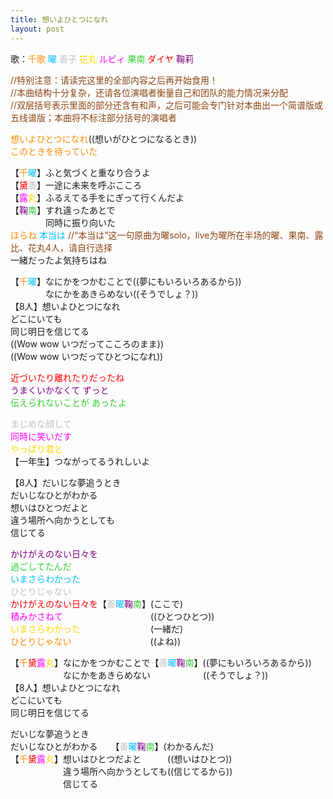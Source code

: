 ```yaml
---
title: 想いよひとつになれ
layout: post
---
```

歌：<font color="darkorange">千歌</font> <font color="deepskyblue">曜</font> <font color="silver">善子</font> <font color="gold">花丸</font> <font color="magenta">ルビィ</font> <font color="limegreen">果南</font> <font color="red">ダイヤ</font> <font color="purple">鞠莉</font>


<p><font color="saddlebrown">//特别注意：请读完这里的全部内容之后再开始食用！<br />
//本曲结构十分复杂，还请各位演唱者衡量自己和团队的能力情况来分配<br />
//双层括号表示里面的部分还含有和声，之后可能会专门针对本曲出一个简谱版或五线谱版；本曲将不标注部分括号的演唱者</font></p>

<p><font color="darkorange">想いよひとつになれ</font>((想いがひとつになるとき))<br />
<font color="darkorange">このときを待っていた</font></p>

<p>【<font color="darkorange">千</font><font color="deepskyblue">曜</font>】ふと気づくと重なり合うよ<br />
【<font color="red">黛</font><font color="silver">善</font>】一途に未来を呼ぶこころ<br />
【<font color="magenta">露</font><font color="gold">丸</font>】ふるえてる手をにぎって行くんだよ<br />
【<font color="purple">鞠</font><font color="limegreen">南</font>】すれ違ったあとで<br />
　　　　同時に振り向いた<br />
<font color="darkorange">ほらね</font> <font color="deepskyblue">本当は</font> <font color="saddlebrown">//“本当は”这一句原曲为曜solo，live为曜所在半场的曜、果南、露比、花丸4人，请自行选择</font><br />
一緒だったよ気持ちはね</p>

<p>【<font color="darkorange">千</font><font color="deepskyblue">曜</font>】なにかをつかむことで((夢にもいろいろあるから))<br />
　　　　なにかをあきらめない((そうでしょ？))<br />
【8人】想いよひとつになれ<br />
どこにいても<br />
同じ明日を信じてる<br />
((Wow wow いつだってこころのまま))<br />
((Wow wow いつだってひとつになれ))</p>

<p><font color="red">近づいたり離れたりだったね</font><br />
<font color="purple">うまくいかなくて ずっと</font><br />
<font color="limegreen">伝えられないことが あったよ</font></p>

<p><font color="silver">まじめな顔して</font><br />
<font color="magenta">同時に笑いだす</font><br />
<font color="gold">やっぱり君と</font><br />
【一年生】つながってるうれしいよ</p>

<p>【8人】だいじな夢追うとき<br />
だいじなひとがわかる<br />
想いはひとつだよと<br />
違う場所へ向かうとしても<br />
信じてる</p>

<p><font color="purple">かけがえのない日々を</font><br />
<font color="limegreen">過ごしてたんだ</font><br />
<font color="deepskyblue">いまさらわかった</font><br />
<font color="silver">ひとりじゃない</font><br />
<font color="red">かけがえのない日々を</font>【<font color="silver">善</font><font color="deepskyblue">曜</font><font color="purple">鞠</font><font color="limegreen">南</font>】(ここで)<br />
<font color="magenta">積みかさねて</font>　　　　　　　　　　((ひとつひとつ))<br />
<font color="gold">いまさらわかった</font>　　　　　　　　(一緒だ)<br />
<font color="darkorange">ひとりじゃない</font>　　　　　　　　　((よね))</p>

<p>【<font color="darkorange">千</font><font color="red">黛</font><font color="magenta">露</font><font color="gold">丸</font>】なにかをつかむことで【<font color="silver">善</font><font color="deepskyblue">曜</font><font color="purple">鞠</font><font color="limegreen">南</font>】((夢にもいろいろあるから))<br />
　　　　　　なにかをあきらめない　　　　　　((そうでしょ？))<br />
【8人】想いよひとつになれ<br />
どこにいても<br />
同じ明日を信じてる</p>

<p>だいじな夢追うとき<br />
だいじなひとがわかる　　【<font color="silver">善</font><font color="deepskyblue">曜</font><font color="purple">鞠</font><font color="limegreen">南</font>】(わかるんだ)<br />
【<font color="darkorange">千</font><font color="red">黛</font><font color="magenta">露</font><font color="gold">丸</font>】想いはひとつだよと　　　((想いはひとつ))<br />
　　　　　　違う場所へ向かうとしても((信じてるから))<br />
　　　　　　信じてる</p>